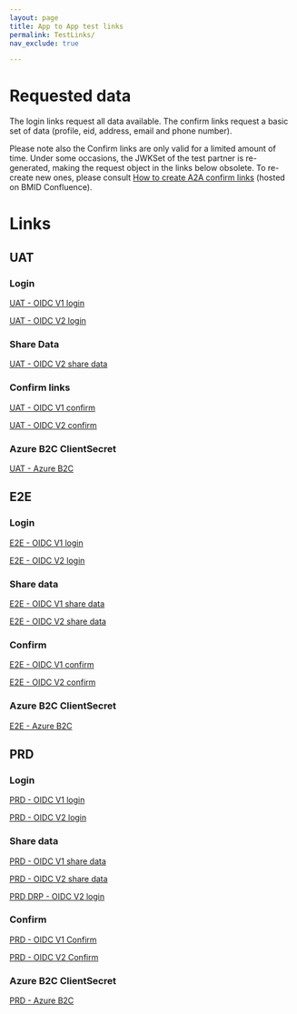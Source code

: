 ```yaml
---
layout: page
title: App to App test links
permalink: TestLinks/
nav_exclude: true

---
```


# Requested data

The login links request all data available.
The confirm links request a basic set of data (profile, eid, address, email and phone number).

Please note also the Confirm links are only valid for a limited amount of time. Under some occasions, the JWKSet of the test partner is re-generated, making the request object in the links below obsolete. To re-create new ones, please consult <a href="https://confluence.belgianmobileid.be/display/ITSME/How+to+create+A2A+Confirm+links" target="blank">How to create A2A confirm links</a> (hosted on BMID Confluence).

# Links

## UAT

### Login
<a href="https://uatmerchant.itsme.be/oidc/authorization?redirect_uri=https://tools.uat.itsme.services:443/openidclient/uat_OIDC_TEST1/authz_cb&response_type=code&client_id=OIDC_TEST1&scope=openid+service:OIDC_TEST1_LOGIN+profile+phone+email+address+eid&state=anystate&nonce=anonce&prompt=login+consent&max_age=1&claims=%7B%22userinfo%22%3A%7B%22tag%3Asixdots.be%2C2020-03%3Aclaim_birthdate_as_string%22%3Anull%2C%22tag%3Asixdots.be%2C2016-06%3Aclaim_nationality%22%3Anull%2C%22tag%3Asixdots.be%2C2016-06%3Aclaim_eid%22%3Anull%2C%22tag%3Asixdots.be%2C2016-06%3Aclaim_city_of_birth%22%3Anull%2C%22tag%3Asixdots.be%2C2016-06%3Aclaim_country_of_birth%22%3Anull%2C%22tag%3Asixdots.be%2C2017-05%3Aclaim_device%22%3Anull%2C%22tag%3Asixdots.be%2C2017-05%3Aclaim_transaction_info%22%3Anull%2C%22tag%3Asixdots.be%2C2017-05%3Aclaim_photo%22%3Anull%7D%7D" target="blank">UAT - OIDC V1 login</a>
      
<a href="https://idp.uat.itsme.services/v2/authorization?response_type=code&client_id=OIDC_TEST1&redirect_uri=https://tools.uat.itsme.services:443/openidclient/uat_OIDC_TEST1_I18N/authz_cb_withPicture&scope=openid+service:OIDC_TEST1_LOGIN_I18N+profile+phone+email+address+eid&state=anystate&nonce=anonce&prompt=login&max_age=1&claims=%7B%22userinfo%22%3A%7B%22http%3A%5C%2F%5C%2Fitsme.services%5C%2Fv2%5C%2Fclaim%5C%2Fclaim_citizenship%22%3Anull%2C%22http%3A%5C%2F%5C%2Fitsme.services%5C%2Fv2%5C%2Fclaim%5C%2Fplace_of_birth%22%3Anull%2C%22http%3A%5C%2F%5C%2Fitsme.services%5C%2Fv2%5C%2Fclaim%5C%2Fphysical_person_photo%22%3Anull%2C%22http%3A%5C%2F%5C%2Fitsme.services%5C%2Fv2%5C%2Fclaim%5C%2Fbirthdate_as_string%22%3Anull%2C%22http%3A%5C%2F%5C%2Fitsme.services%5C%2Fv2%5C%2Fclaim%5C%2Fclaim_device%22%3Anull%2C%22http%3A%5C%2F%5C%2Fitsme.services%5C%2Fv2%5C%2Fclaim%5C%2Ftransaction_info%22%3Anull%2C%22http%3A%5C%2F%5C%2Fitsme.services%5C%2Fv2%5C%2Fclaim%5C%2FvalidityFrom%22%3Anull%2C%22http%3A%5C%2F%5C%2Fitsme.services%5C%2Fv2%5C%2Fclaim%5C%2FvalidityTo%22%3Anull%2C%22http%3A%5C%2F%5C%2Fitsme.services%5C%2Fv2%5C%2Fclaim%5C%2FIDDocumentSN%22%3Anull%2C%22http%3A%5C%2F%5C%2Fitsme.services%5C%2Fv2%5C%2Fclaim%5C%2FIDDocumentType%22%3Anull%2C%22http%3A%5C%2F%5C%2Fitsme.services%5C%2Fv2%5C%2Fclaim%5C%2Fclaim_luxtrust_ssn%22%3Anull%2C%22http%3A%5C%2F%5C%2Fitsme.services%5C%2Fv2%5C%2Fclaim%5C%2FBENationalNumber%22%3Anull%2C%22http%3A%5C%2F%5C%2Fitsme.services%5C%2Fv2%5C%2Fclaim%5C%2Fclaim_nl_bsn%22%3Anull%7D%7D" target="blank">UAT - OIDC V2 login</a>

### Share Data
<a href="https://idp.uat.itsme.services/v2/authorization?response_type=code&client_id=OIDC_TEST1&redirect_uri=https://tools.uat.itsme.services:443/openidclient/uat_OIDC_TEST1_I18N/authz_cb_withPicture&scope=openid+service:OIDC_TEST1_SHARE+profile+phone+email+address+eid&state=anystate&nonce=anonce&prompt=login&max_age=1&claims=%7B%22userinfo%22%3A%7B%22http%3A%5C%2F%5C%2Fitsme.services%5C%2Fv2%5C%2Fclaim%5C%2Fclaim_citizenship%22%3Anull%2C%22http%3A%5C%2F%5C%2Fitsme.services%5C%2Fv2%5C%2Fclaim%5C%2Fplace_of_birth%22%3Anull%2C%22http%3A%5C%2F%5C%2Fitsme.services%5C%2Fv2%5C%2Fclaim%5C%2Fphysical_person_photo%22%3Anull%2C%22http%3A%5C%2F%5C%2Fitsme.services%5C%2Fv2%5C%2Fclaim%5C%2Fbirthdate_as_string%22%3Anull%2C%22http%3A%5C%2F%5C%2Fitsme.services%5C%2Fv2%5C%2Fclaim%5C%2Fclaim_device%22%3Anull%2C%22http%3A%5C%2F%5C%2Fitsme.services%5C%2Fv2%5C%2Fclaim%5C%2Ftransaction_info%22%3Anull%2C%22http%3A%5C%2F%5C%2Fitsme.services%5C%2Fv2%5C%2Fclaim%5C%2FvalidityFrom%22%3Anull%2C%22http%3A%5C%2F%5C%2Fitsme.services%5C%2Fv2%5C%2Fclaim%5C%2FvalidityTo%22%3Anull%2C%22http%3A%5C%2F%5C%2Fitsme.services%5C%2Fv2%5C%2Fclaim%5C%2FIDDocumentSN%22%3Anull%2C%22http%3A%5C%2F%5C%2Fitsme.services%5C%2Fv2%5C%2Fclaim%5C%2FIDDocumentType%22%3Anull%2C%22http%3A%5C%2F%5C%2Fitsme.services%5C%2Fv2%5C%2Fclaim%5C%2Fclaim_luxtrust_ssn%22%3Anull%2C%22http%3A%5C%2F%5C%2Fitsme.services%5C%2Fv2%5C%2Fclaim%5C%2FBENationalNumber%22%3Anull%2C%22http%3A%5C%2F%5C%2Fitsme.services%5C%2Fv2%5C%2Fclaim%5C%2Fclaim_nl_bsn%22%3Anull%7D%7D" target="blank">UAT - OIDC V2 share data</a>



### Confirm links
<a href="https://tools.uat.itsme.services/openidclient/web_2_app/uat_OIDC_TEST1/approval/OIDC_TEST1_APPROVAL?enc=true&useRequestUri=true&template=ADV_PAYMENT" target="blank">UAT - OIDC V1 confirm</a>

<a href="https://tools.uat.itsme.services/openidclient/web_2_app/uat_OIDC_TEST1_I18N/approval/OIDC_TEST1_APPROVAL_I18N?enc=true&useRequestUri=true&template=ADV_PAYMENT" target="blank">UAT - OIDC V2 confirm</a>

### Azure B2C ClientSecret

<a href="https://itsmedigitalidb2cuat.b2clogin.com/itsmedigitalidb2cuat.onmicrosoft.com/oauth2/v2.0/authorize?p=B2C_1_itsme_test&client_id=97c86891-c64f-41e6-aeb5-fa73b6805959&nonce=defaultNonce&redirect_uri=https%3A%2F%2Fjwt.ms&scope=openid&response_type=id_token&prompt=login" target="blank">UAT - Azure B2C</a>

    
## E2E

### Login

<a href="https://e2emerchant.itsme.be/oidc/authorization?redirect_uri=https://tools.uat.itsme.services:443/openidclient/e2e_OIDC_TEST1/authz_cb&response_type=code&client_id=OIDC_TEST1&scope=openid+service:OIDC_TEST1_LOGIN+profile+phone+email+address+eid&state=anystate&nonce=anonce&prompt=login+consent&max_age=1&claims=%7B%22userinfo%22%3A%7B%22tag%3Asixdots.be%2C2020-03%3Aclaim_birthdate_as_string%22%3Anull%2C%22tag%3Asixdots.be%2C2016-06%3Aclaim_nationality%22%3Anull%2C%22tag%3Asixdots.be%2C2016-06%3Aclaim_eid%22%3Anull%2C%22tag%3Asixdots.be%2C2016-06%3Aclaim_city_of_birth%22%3Anull%2C%22tag%3Asixdots.be%2C2016-06%3Aclaim_country_of_birth%22%3Anull%2C%22tag%3Asixdots.be%2C2017-05%3Aclaim_device%22%3Anull%2C%22tag%3Asixdots.be%2C2017-05%3Aclaim_transaction_info%22%3Anull%2C%22tag%3Asixdots.be%2C2017-05%3Aclaim_photo%22%3Anull%7D%7D" target="blank">E2E - OIDC V1 login</a>

<a href="https://idp.e2e.itsme.services/v2/authorization?response_type=code&client_id=OIDC_TEST1&redirect_uri=https://tools.uat.itsme.services:443/openidclient/e2e_OIDC_TEST1_I18N/authz_cb_withPicture&scope=openid+service:OIDC_TEST1_LOGIN_I18N+profile+phone+email+address+eid&state=anystate&nonce=anonce&prompt=login+consent&max_age=1&claims=%7B%22userinfo%22%3A%7B%22http%3A%5C%2F%5C%2Fitsme.services%5C%2Fv2%5C%2Fclaim%5C%2Fclaim_citizenship%22%3Anull%2C%22http%3A%5C%2F%5C%2Fitsme.services%5C%2Fv2%5C%2Fclaim%5C%2Fplace_of_birth%22%3Anull%2C%22http%3A%5C%2F%5C%2Fitsme.services%5C%2Fv2%5C%2Fclaim%5C%2Fphysical_person_photo%22%3Anull%2C%22http%3A%5C%2F%5C%2Fitsme.services%5C%2Fv2%5C%2Fclaim%5C%2Fbirthdate_as_string%22%3Anull%2C%22http%3A%5C%2F%5C%2Fitsme.services%5C%2Fv2%5C%2Fclaim%5C%2Fclaim_device%22%3Anull%2C%22http%3A%5C%2F%5C%2Fitsme.services%5C%2Fv2%5C%2Fclaim%5C%2Ftransaction_info%22%3Anull%2C%22http%3A%5C%2F%5C%2Fitsme.services%5C%2Fv2%5C%2Fclaim%5C%2FvalidityFrom%22%3Anull%2C%22http%3A%5C%2F%5C%2Fitsme.services%5C%2Fv2%5C%2Fclaim%5C%2FvalidityTo%22%3Anull%2C%22http%3A%5C%2F%5C%2Fitsme.services%5C%2Fv2%5C%2Fclaim%5C%2FIDDocumentSN%22%3Anull%2C%22http%3A%5C%2F%5C%2Fitsme.services%5C%2Fv2%5C%2Fclaim%5C%2FIDDocumentType%22%3Anull%2C%22http%3A%5C%2F%5C%2Fitsme.services%5C%2Fv2%5C%2Fclaim%5C%2Fclaim_luxtrust_ssn%22%3Anull%2C%22http%3A%5C%2F%5C%2Fitsme.services%5C%2Fv2%5C%2Fclaim%5C%2FBENationalNumber%22%3Anull%2C%22http%3A%5C%2F%5C%2Fitsme.services%5C%2Fv2%5C%2Fclaim%5C%2Fclaim_nl_bsn%22%3Anull%7D%7D" target="blank">E2E - OIDC V2 login</a>

### Share data

<a href="https://e2emerchant.itsme.be/oidc/authorization?redirect_uri=https://tools.uat.itsme.services:443/openidclient/e2e_OIDC_TEST1/authz_cb&response_type=code&client_id=OIDC_TEST1&scope=openid+service:OIDC_TEST1_SHARE_I18N+profile+phone+email+address+eid&state=anystate&nonce=anonce&prompt=login+consent&max_age=1&claims=%7B%22userinfo%22%3A%7B%22tag%3Asixdots.be%2C2020-03%3Aclaim_birthdate_as_string%22%3Anull%2C%22tag%3Asixdots.be%2C2016-06%3Aclaim_nationality%22%3Anull%2C%22tag%3Asixdots.be%2C2016-06%3Aclaim_eid%22%3Anull%2C%22tag%3Asixdots.be%2C2016-06%3Aclaim_city_of_birth%22%3Anull%2C%22tag%3Asixdots.be%2C2016-06%3Aclaim_country_of_birth%22%3Anull%2C%22tag%3Asixdots.be%2C2017-05%3Aclaim_device%22%3Anull%2C%22tag%3Asixdots.be%2C2017-05%3Aclaim_transaction_info%22%3Anull%2C%22tag%3Asixdots.be%2C2017-05%3Aclaim_photo%22%3Anull%7D%7D" target="blank">E2E - OIDC V1 share data</a>

<a href="https://idp.e2e.itsme.services/v2/authorization?response_type=code&client_id=OIDC_TEST1&redirect_uri=https://tools.uat.itsme.services:443/openidclient/e2e_OIDC_TEST1_I18N/authz_cb_withPicture&scope=openid+service:OIDC_TEST1_SHARE_I18N+profile+phone+email+address+eid&state=anystate&nonce=anonce&prompt=login+consent&max_age=1&claims=%7B%22userinfo%22%3A%7B%22http%3A%5C%2F%5C%2Fitsme.services%5C%2Fv2%5C%2Fclaim%5C%2Fclaim_citizenship%22%3Anull%2C%22http%3A%5C%2F%5C%2Fitsme.services%5C%2Fv2%5C%2Fclaim%5C%2Fplace_of_birth%22%3Anull%2C%22http%3A%5C%2F%5C%2Fitsme.services%5C%2Fv2%5C%2Fclaim%5C%2Fphysical_person_photo%22%3Anull%2C%22http%3A%5C%2F%5C%2Fitsme.services%5C%2Fv2%5C%2Fclaim%5C%2Fbirthdate_as_string%22%3Anull%2C%22http%3A%5C%2F%5C%2Fitsme.services%5C%2Fv2%5C%2Fclaim%5C%2Fclaim_device%22%3Anull%2C%22http%3A%5C%2F%5C%2Fitsme.services%5C%2Fv2%5C%2Fclaim%5C%2Ftransaction_info%22%3Anull%2C%22http%3A%5C%2F%5C%2Fitsme.services%5C%2Fv2%5C%2Fclaim%5C%2FvalidityFrom%22%3Anull%2C%22http%3A%5C%2F%5C%2Fitsme.services%5C%2Fv2%5C%2Fclaim%5C%2FvalidityTo%22%3Anull%2C%22http%3A%5C%2F%5C%2Fitsme.services%5C%2Fv2%5C%2Fclaim%5C%2FIDDocumentSN%22%3Anull%2C%22http%3A%5C%2F%5C%2Fitsme.services%5C%2Fv2%5C%2Fclaim%5C%2FIDDocumentType%22%3Anull%2C%22http%3A%5C%2F%5C%2Fitsme.services%5C%2Fv2%5C%2Fclaim%5C%2Fclaim_luxtrust_ssn%22%3Anull%2C%22http%3A%5C%2F%5C%2Fitsme.services%5C%2Fv2%5C%2Fclaim%5C%2FBENationalNumber%22%3Anull%2C%22http%3A%5C%2F%5C%2Fitsme.services%5C%2Fv2%5C%2Fclaim%5C%2Fclaim_nl_bsn%22%3Anull%7D%7D" target="blank">E2E - OIDC V2 share data</a>

### Confirm

<a href="https://tools.uat.itsme.services/openidclient/web_2_app/e2e_OIDC_TEST1/approval/OIDC_TEST1_APPROVAL?enc=true&useRequestUri=true&template=ADV_PAYMENT" target="blank">E2E - OIDC V1 confirm</a>

<a href="https://tools.uat.itsme.services/openidclient/web_2_app/e2e_OIDC_TEST1_I18N/approval/OIDC_TEST1_APPROVAL_I18N?enc=true&useRequestUri=true&template=ADV_PAYMENT" target="blank">E2E - OIDC V2 confirm</a>

### Azure B2C ClientSecret

<a href="https://itsmedigitalidb2ce2e.b2clogin.com/itsmedigitalidb2ce2e.onmicrosoft.com/oauth2/v2.0/authorize?p=B2C_1_itsme_userflow&client_id=e3ed773e-b123-46a3-86ba-721c37a7850d&nonce=defaultNonce&redirect_uri=https%3A%2F%2Fjwt.ms&scope=openid&response_type=id_token&prompt=login" target="blank">E2E - Azure B2C</a>

## PRD

### Login

<a href="https://merchant.itsme.be/oidc/authorization?redirect_uri=https://tools.uat.itsme.services:443/openidclient/prod_OIDC_TEST1/authz_cb&response_type=code&client_id=OIDC_TEST1&scope=openid+service:OIDC_TEST1_LOGIN+profile+eid+phone+email+address&state=anystate&nonce=anonce&prompt=login&max_age=1&claims=%7B%22userinfo%22%3A%7B%22tag%3Asixdots.be%2C2020-03%3Aclaim_birthdate_as_string%22%3Anull%2C%22tag%3Asixdots.be%2C2016-06%3Aclaim_nationality%22%3Anull%2C%22tag%3Asixdots.be%2C2016-06%3Aclaim_eid%22%3Anull%2C%22tag%3Asixdots.be%2C2016-06%3Aclaim_city_of_birth%22%3Anull%2C%22tag%3Asixdots.be%2C2016-06%3Aclaim_country_of_birth%22%3Anull%2C%22tag%3Asixdots.be%2C2017-05%3Aclaim_device%22%3Anull%2C%22tag%3Asixdots.be%2C2017-05%3Aclaim_transaction_info%22%3Anull%2C%22tag%3Asixdots.be%2C2017-05%3Aclaim_photo%22%3Anull%7D%7D" target="blank">PRD - OIDC V1 login</a>
      
<a href="https://idp.prd.itsme.services/v2/authorization?response_type=code&client_id=OIDC_TEST1&redirect_uri=https://tools.uat.itsme.services:443/openidclient/prod_OIDC_TEST1_I18N/authz_cb_withPicture&scope=openid+service:OIDC_TEST1_LOGIN_I18N+profile+eid+phone+email+address&state=anystate&nonce=anonce&prompt=login&max_age=1&claims=%7B%22userinfo%22%3A%7B%22http%3A%2F%2Fitsme.services%2Fv2%2Fclaim%2FBENationalNumber%22%3Anull%2C%22http%3A%2F%2Fitsme.services%2Fv2%2Fclaim%2Fclaim_citizenship%22%3Anull%2C%22http%3A%2F%2Fitsme.services%2Fv2%2Fclaim%2Fplace_of_birth%22%3Anull%2C%22http%3A%2F%2Fitsme.services%2Fv2%2Fclaim%2Fphysical_person_photo%22%3Anull%2C%22http%3A%2F%2Fitsme.services%2Fv2%2Fclaim%2Fbirthdate_as_string%22%3Anull%2C%22http%3A%2F%2Fitsme.services%2Fv2%2Fclaim%2Fclaim_device%22%3Anull%2C%22http%3A%2F%2Fitsme.services%2Fv2%2Fclaim%2Ftransaction_info%22%3Anull%2C%22http%3A%2F%2Fitsme.services%2Fv2%2Fclaim%2FvalidityFrom%22%3Anull%2C%22http%3A%2F%2Fitsme.services%2Fv2%2Fclaim%2FvalidityTo%22%3Anull%2C%22http%3A%2F%2Fitsme.services%2Fv2%2Fclaim%2FIDDocumentSN%22%3Anull%2C%22http%3A%2F%2Fitsme.services%2Fv2%2Fclaim%2FIDDocumentType%22%3Anull%2C%22http%3A%2F%2Fitsme.services%2Fv2%2Fclaim%2Fclaim_luxtrust_ssn%22%3Anull%2C%22http%3A%2F%2Fitsme.services%2Fv2%2Fclaim%2FBENationalNumber%22%3Anull%2C%22http%3A%2F%2Fitsme.services%2Fv2%2Fclaim%2Fclaim_nl_bsn%22%3Anull%7D%7D" target="blank">PRD - OIDC V2 login</a>

### Share data

<a href="https://merchant.itsme.be/oidc/authorization?redirect_uri=https://tools.uat.itsme.services:443/openidclient/prod_OIDC_TEST1/authz_cb&response_type=code&client_id=OIDC_TEST1&scope=openid+service:OIDC_TEST1_SHARE_I18N+profile+eid+phone+email+address&state=anystate&nonce=anonce&prompt=login&max_age=1&claims=%7B%22userinfo%22%3A%7B%22tag%3Asixdots.be%2C2020-03%3Aclaim_birthdate_as_string%22%3Anull%2C%22tag%3Asixdots.be%2C2016-06%3Aclaim_nationality%22%3Anull%2C%22tag%3Asixdots.be%2C2016-06%3Aclaim_eid%22%3Anull%2C%22tag%3Asixdots.be%2C2016-06%3Aclaim_city_of_birth%22%3Anull%2C%22tag%3Asixdots.be%2C2016-06%3Aclaim_country_of_birth%22%3Anull%2C%22tag%3Asixdots.be%2C2017-05%3Aclaim_device%22%3Anull%2C%22tag%3Asixdots.be%2C2017-05%3Aclaim_transaction_info%22%3Anull%2C%22tag%3Asixdots.be%2C2017-05%3Aclaim_photo%22%3Anull%7D%7D" target="blank">PRD - OIDC V1 share data</a>
      
<a href="https://idp.prd.itsme.services/v2/authorization?response_type=code&client_id=OIDC_TEST1&redirect_uri=https://tools.uat.itsme.services:443/openidclient/prod_OIDC_TEST1_I18N/authz_cb_withPicture&scope=openid+service:OIDC_TEST1_SHARE_I18N+profile+eid+phone+email+address&state=anystate&nonce=anonce&prompt=login&max_age=1&claims=%7B%22userinfo%22%3A%7B%22http%3A%2F%2Fitsme.services%2Fv2%2Fclaim%2FBENationalNumber%22%3Anull%2C%22http%3A%2F%2Fitsme.services%2Fv2%2Fclaim%2Fclaim_citizenship%22%3Anull%2C%22http%3A%2F%2Fitsme.services%2Fv2%2Fclaim%2Fplace_of_birth%22%3Anull%2C%22http%3A%2F%2Fitsme.services%2Fv2%2Fclaim%2Fphysical_person_photo%22%3Anull%2C%22http%3A%2F%2Fitsme.services%2Fv2%2Fclaim%2Fbirthdate_as_string%22%3Anull%2C%22http%3A%2F%2Fitsme.services%2Fv2%2Fclaim%2Fclaim_device%22%3Anull%2C%22http%3A%2F%2Fitsme.services%2Fv2%2Fclaim%2Ftransaction_info%22%3Anull%2C%22http%3A%2F%2Fitsme.services%2Fv2%2Fclaim%2FvalidityFrom%22%3Anull%2C%22http%3A%2F%2Fitsme.services%2Fv2%2Fclaim%2FvalidityTo%22%3Anull%2C%22http%3A%2F%2Fitsme.services%2Fv2%2Fclaim%2FIDDocumentSN%22%3Anull%2C%22http%3A%2F%2Fitsme.services%2Fv2%2Fclaim%2FIDDocumentType%22%3Anull%2C%22http%3A%2F%2Fitsme.services%2Fv2%2Fclaim%2Fclaim_luxtrust_ssn%22%3Anull%2C%22http%3A%2F%2Fitsme.services%2Fv2%2Fclaim%2FBENationalNumber%22%3Anull%2C%22http%3A%2F%2Fitsme.services%2Fv2%2Fclaim%2Fclaim_nl_bsn%22%3Anull%7D%7D" target="blank">PRD - OIDC V2 share data</a>

<a href="https://idp.neu.prd.itsme.services/v2/authorization?response_type=code&client_id=OIDC_TEST1&redirect_uri=https://tools.uat.itsme.services:443/openidclient/prod_OIDC_TEST1_I18N/authz_cb_withPicture&scope=openid+service:OIDC_TEST1_LOGIN_I18N+profile+eid+phone+email+address&state=anystate&nonce=anonce&prompt=login&max_age=1&claims=%7B%22userinfo%22%3A%7B%22http%3A%2F%2Fitsme.services%2Fv2%2Fclaim%2FBENationalNumber%22%3Anull%2C%22http%3A%2F%2Fitsme.services%2Fv2%2Fclaim%2Fclaim_citizenship%22%3Anull%2C%22http%3A%2F%2Fitsme.services%2Fv2%2Fclaim%2Fplace_of_birth%22%3Anull%2C%22http%3A%2F%2Fitsme.services%2Fv2%2Fclaim%2Fphysical_person_photo%22%3Anull%2C%22http%3A%2F%2Fitsme.services%2Fv2%2Fclaim%2Fbirthdate_as_string%22%3Anull%2C%22http%3A%2F%2Fitsme.services%2Fv2%2Fclaim%2Fclaim_device%22%3Anull%2C%22http%3A%2F%2Fitsme.services%2Fv2%2Fclaim%2Ftransaction_info%22%3Anull%2C%22http%3A%2F%2Fitsme.services%2Fv2%2Fclaim%2FvalidityFrom%22%3Anull%2C%22http%3A%2F%2Fitsme.services%2Fv2%2Fclaim%2FvalidityTo%22%3Anull%2C%22http%3A%2F%2Fitsme.services%2Fv2%2Fclaim%2FIDDocumentSN%22%3Anull%2C%22http%3A%2F%2Fitsme.services%2Fv2%2Fclaim%2FIDDocumentType%22%3Anull%2C%22http%3A%2F%2Fitsme.services%2Fv2%2Fclaim%2Fclaim_luxtrust_ssn%22%3Anull%2C%22http%3A%2F%2Fitsme.services%2Fv2%2Fclaim%2FBENationalNumber%22%3Anull%2C%22http%3A%2F%2Fitsme.services%2Fv2%2Fclaim%2Fclaim_nl_bsn%22%3Anull%7D%7D" target="blank">PRD DRP - OIDC V2 login</a>

### Confirm

<a href="https://tools.uat.itsme.services/openidclient/web_2_app/prod_OIDC_TEST1/approval/OIDC_TEST1_APPROVAL?enc=true&useRequestUri=true&template=ADV_PAYMENT" target="blank">PRD - OIDC V1 Confirm</a>

<a href="https://tools.uat.itsme.services/openidclient/web_2_app/prod_OIDC_TEST1_I18N/approval/OIDC_TEST1_APPROVAL_I18N?enc=true&useRequestUri=true&template=ADV_PAYMENT" target="blank">PRD - OIDC V2 Confirm</a>

### Azure B2C ClientSecret

<a href="https://itsmedigitalidb2cprd.b2clogin.com/itsmedigitalidb2cprd.onmicrosoft.com/oauth2/v2.0/authorize?p=B2C_1_itsme_prd&client_id=16addb8f-1d28-476c-b2f5-f65a8ff660fe&nonce=defaultNonce&redirect_uri=https%3A%2F%2Fjwt.ms%2F&scope=openid&response_type=id_token&prompt=login" target="blank">PRD - Azure B2C</a>
